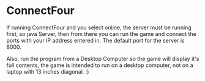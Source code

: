 # ConnectFour

If running ConnectFour and you select online, the server must be running first, so java Server, then from there you can run the game and connect the ports with your IP address entered in. 
The default port for the server is 8000.

Also, run the program from a Desktop Computer so the game will display it's full contents, the game is intended to run on a desktop computer, not on a laptop with 13 inches diagonal.
:)
